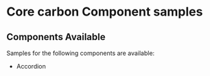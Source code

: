 # Core carbon Component samples

## Components Available

Samples for the following components are available:

- Accordion
